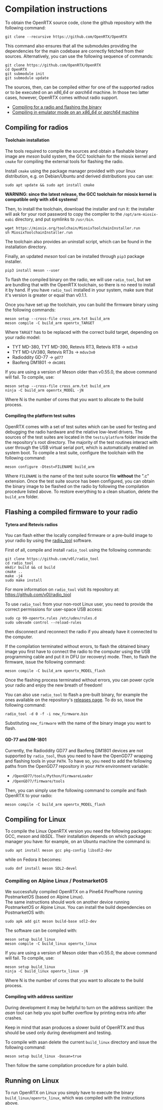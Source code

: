 # Compilation instructions

To obtain the OpenRTX source code, clone the github repository with the following command:

```
git clone --recursive https://github.com/OpenRTX/OpenRTX
```

This command also ensures that all the submodules providing the dependencies for the main codebase are correctly fetched from their sources. Alternatively, you can use the following sequence of commands:

```
git clone https://github.com/OpenRTX/OpenRTX
cd OpenRTX
git submodule init
git submodule update
```

The sources, then, can be compiled either for one of the supported radios or to be executed on an _x86_64_ or _aarch64_ machine. In those two latter cases, however,
OpenRTX comes without radio support.

* [Compiling for a radio and flashing the binary](#Compiling-for-radios)
* [Compiling in emulator mode on an _x86_64_ or _aarch64_ machine](#Compiling-for-Linux)


## Compiling for radios

#### Toolchain installation

The tools required to compile the sources and obtain a flashable binary image are _meson_ build system, the GCC toolchain for the miosix kernel and `cmake` for compiling the external tools for flashing the radio.

Install `cmake` using the package manager provided with your linux distribution, e.g. on Debian/Ubuntu and derived distributions you can use:
```
sudo apt update && sudo apt install cmake
```

**WARNING: since the latest release, the GCC toolchain for miosix kernel is compatible only with x64 systems!**

Then, to install the toolchain, download the installer and run it: the installer will ask for your root password to copy the compiler to the `/opt/arm-miosix-eabi` directory, and put symlinks to `/usr/bin`.

```
wget https://miosix.org/toolchain/MiosixToolchainInstaller.run
sh MiosixToolchainInstaller.run
```

The toolchain also provides an uninstall script, which can be found in the installation directory.

Finally, an updated _meson_ tool can be installed through `pip3` package installer.

```
pip3 install meson --user
```

To flash the compiled binary on the radio, we will use `radio_tool`, but we are bundling that with the OpenRTX toolchain,
so there is no need to install it by hand.
If you have `radio_tool` installed in your system, make sure that it's version is greater or equal than v0.1.1.

Once you have set up the toolchain, you can build the firmware binary using the following commands:

```
meson setup --cross-file cross_arm.txt build_arm
meson compile -C build_arm openrtx_TARGET
```

Where `TARGET` has to be replaced with the correct build target, depending on your radio model:

- TYT MD-380, TYT MD-390, Retevis RT3, Retevis RT8 → `md3x0`
- TYT MD-UV380, Retevis RT3s → `mduv3x0`
- Radioddity GD-77 → `gd77`
- Baofeng DM1801 → `dm1801`

If you are using a version of Meson older than v0.55.0, the above command will fail. To compile, use:

```
meson setup --cross-file cross_arm.txt build_arm
ninja -C build_arm openrtx_MODEL -jN
```

Where N is the number of cores that you want to allocate to the build process.

#### Compiling the platform test suites

OpenRTX comes with a set of test suites which can be used for testing and debugging the radio hardware and the relative low-level drivers. The sources of the test suites are located in the `tests/platform` folder inside the the repository's root directory. The majority of the test routines interact with user through the USB virtual serial port, which is automatically enabled on system boot.
To compile a test suite, configure the toolchain with the following command:

```
meson configure -Dtest=FILENAME build_arm
```

Where `FILENAME` is the name of the test suite source file **without** the ".c" extension. Once the test suite source has been configured, you can obtain the binary image to be flashed on the radio by following the compilation procedure listed above.
To restore everything to a clean situation, delete the `build_arm` folder.

## Flashing a compiled firmware to your radio

#### Tytera and Retevis radios
You can flash either the locally compiled firmware or a pre-build image to your radio by using the [radio_tool](https://github.com/v0l/radio_tool) software.

First of all, compile and install `radio_tool` using the following commands:
```
git clone https://github.com/v0l/radio_tool
cd radio_tool
mkdir build && cd build
cmake ..
make -j4
sudo make install
```
For more information on `radio_tool` visit its repository at: https://github.com/v0l/radio_tool

To use `radio_tool` from your non-root Linux user, you need to provide the correct permissions for user-space USB access:

```
sudo cp 99-openrtx.rules /etc/udev/rules.d
sudo udevadm control --reload-rules
```

then disconnect and reconnect the radio if you already have it connected to the computer.

If the compilation terminated without errors, to flash the obtained binary image you first have to connect the radio to the computer using the USB programming cable and put it in DFU (or recovery) mode. Then, to flash the firmware, issue the following command:

```
meson compile -C build_arm openrtx_MODEL_flash
```

Once the flashing process terminated without errors, you can power cycle your radio and enjoy the new breath of freedom!

You can also use `radio_tool` to flash a pre-built binary, for example the ones available on the repository's [releases page](https://github.com/OpenRTX/OpenRTX/releases). To do so, issue the following command:

```
radio_tool -d 0 -f -i new_firmware.bin
```

Substituting `new_firmware` with the name of the binary image you want to flash.

#### GD-77 and DM-1801

Currently, the Radioddity GD77 and Baofeng DM1801 devices are not supported by `radio_tool`, thus you need to have the OpenGD77 wrapping and flashing tools in your `PATH`.
To have so, you need to add the following paths from the OpenGD77 repository in your `PATH` environment variable:

- `/OpenGD77/tools/Python/FirmwareLoader`
- `/OpenGD77/firmware/tools`

Then, you can simply use the following command to compile and flash OpenRTX to your radio:

```
meson compile -C build_arm openrtx_MODEL_flash
```

## Compiling for Linux
To compile the Linux OpenRTX version you need the following packages: GCC, _meson_ and _libSDL_.
Their installation depends on which package manager you have: for example, on an Ubuntu machine the command is:

```
sudo apt install meson gcc pkg-config libsdl2-dev
```

while on Fedora it becomes:

```
sudo dnf install meson SDL2-devel
```

### Compiling on Alpine Linux / PostmarketOS
We successfully compiled OpenRTX on a Pine64 PinePhone running PostmarketOS (based on Alpine Linux). \
The same instructions should work on another device running PostmarketOS or Alpine Linux.
You can install the build dependencies on PostmarketOS with:
```
sudo apk add git meson build-base sdl2-dev
```

The software can be compiled with:

```
meson setup build_linux
meson compile -C build_linux openrtx_linux
```

If you are using a version of Meson older than v0.55.0, the above command will fail. To compile, use:

```
meson setup build_linux
ninja -C build_linux openrtx_linux -jN
```

Where N is the number of cores that you want to allocate to the build process.

#### Compiling with address sanitizer
During development it may be helpful to turn on the address sanitizer: the *asan* tool can help you spot buffer overflow by printing extra info after crashes.

Keep in mind that asan produces a slower build of OpenRTX and thus should be used only during development and testing.

To compile with asan delete the current `build_linux` directory and issue the following command:
```
meson setup build_linux -Dasan=true
```
Then follow the same compilation procedure for a plain build.

## Running on Linux

To run OpenRTX on Linux you simply have to execute the binary `build_linux/openrtx_linux`, which was compiled with the instructions above.
